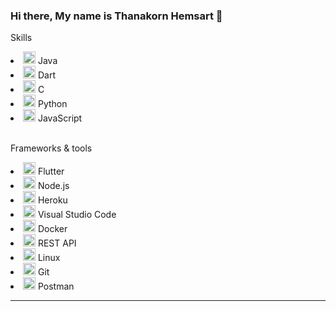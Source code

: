 ### Hi there, My name is Thanakorn Hemsart 👋
Skills
<li><img src="https://cdn.jsdelivr.net/gh/devicons/devicon/icons/java/java-original.svg" height='20'/> Java</li>
<li><img src="https://cdn.jsdelivr.net/gh/devicons/devicon/icons/dart/dart-original.svg" height='20'/> Dart</li>
<li><img src="https://cdn.jsdelivr.net/gh/devicons/devicon/icons/c/c-original.svg" height='20'/> C</li>
<li><img src="https://cdn.jsdelivr.net/gh/devicons/devicon/icons/python/python-original.svg" height='20'/> Python</li>
<li><img src="https://cdn.jsdelivr.net/gh/devicons/devicon/icons/javascript/javascript-original.svg" height='20'/> JavaScript</li>
<br>

Frameworks & tools
<li><img src="https://cdn.jsdelivr.net/gh/devicons/devicon/icons/flutter/flutter-original.svg" height='20'/> Flutter</li>
<li><img src="https://cdn.jsdelivr.net/gh/devicons/devicon/icons/nodejs/nodejs-original.svg" height='20'/> Node.js</li>
<li><img src="https://cdn.jsdelivr.net/gh/devicons/devicon/icons/heroku/heroku-original.svg" height='20'/> Heroku</li>
<li><img src="https://cdn.jsdelivr.net/gh/devicons/devicon/icons/vscode/vscode-original.svg" height='20'/> Visual Studio Code</li>
<li><img src="https://cdn.jsdelivr.net/gh/devicons/devicon/icons/docker/docker-original.svg" height='20'/> Docker</li>
<li><img src="https://pubhub.devnetcloud.com/media/finesse/site/images/rest-icon.png" height='20'/> REST API</li>
<li><img src="https://cdn.jsdelivr.net/gh/devicons/devicon/icons/linux/linux-original.svg" height='20'/> Linux</li>
<li><img src="https://cdn.jsdelivr.net/gh/devicons/devicon/icons/git/git-original.svg"  height='20'/> Git</li>
<li><img src="https://www.vectorlogo.zone/logos/getpostman/getpostman-icon.svg" height='20'> Postman</li>

<hr>
